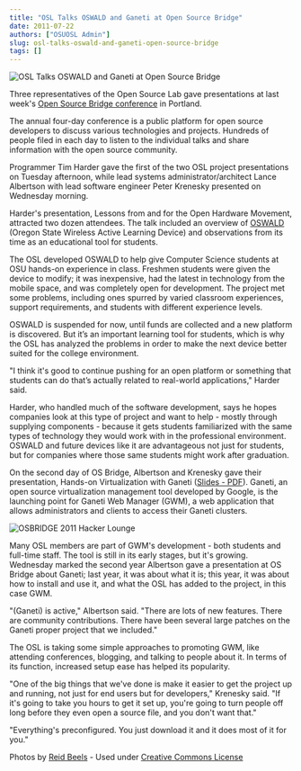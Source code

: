 ```yaml
---
title: "OSL Talks OSWALD and Ganeti at Open Source Bridge"
date: 2011-07-22
authors: ["OSUOSL Admin"]
slug: osl-talks-oswald-and-ganeti-open-source-bridge
tags: []
---
```


![OSL Talks OSWALD and Ganeti at Open Source Bridge](/images/osbridge_2011_lobby.jpg#blog)

Three representatives of the Open Source Lab gave presentations at last week's
[Open Source Bridge conference](http://opensourcebridge.org/) in Portland.

The annual four-day conference is a public platform for open source developers to discuss various technologies and
projects. Hundreds of people filed in each day to listen to the individual talks and share information with the open
source community.

Programmer Tim Harder gave the first of the two OSL project presentations on Tuesday afternoon, while lead systems
administrator/architect Lance Albertson with lead software engineer Peter Krenesky presented on Wednesday morning.

Harder's presentation, Lessons from and for the Open Hardware Movement, attracted two dozen attendees. The talk included
an overview of [OSWALD](http://beaversource.oregonstate.edu/projects/cspfl) (Oregon State Wireless Active Learning
Device) and observations from its time as an educational tool for students.

The OSL developed OSWALD to help give Computer Science students at OSU hands-on experience in class. Freshmen students
were given the device to modify; it was inexpensive, had the latest in technology from the mobile space, and was
completely open for development. The project met some problems, including ones spurred by varied classroom experiences,
support requirements, and students with different experience levels.

OSWALD is suspended for now, until funds are collected and a new platform is discovered. But it’s an important learning
tool for students, which is why the OSL has analyzed the problems in order to make the next device better suited for the
college environment.

"I think it's good to continue pushing for an open platform or something that students can do that’s actually related to
real-world applications," Harder said.

Harder, who handled much of the software development, says he hopes companies look at this type of project and want to
help - mostly through supplying components - because it gets students familiarized with the same types of technology
they would work with in the professional environment. OSWALD and future devices like it are advantageous not just for
students, but for companies where those same students might work after graduation.

On the second day of OS Bridge, Albertson and Krenesky gave their presentation, Hands-on Virtualization with Ganeti
([Slides - PDF](http://is.gd/osbganetipdf)). Ganeti, an open source virtualization management tool developed by Google,
is the launching point for Ganeti Web Manager (GWM), a web application that allows administrators and clients to access
their Ganeti clusters.

![OSBRIDGE 2011 Hacker Lounge](/images/osbridge_2011_hacker_lounge.jpg#center)

Many OSL members are part of GWM's development - both students and full-time staff. The tool is still in its early
stages, but it's growing. Wednesday marked the second year Albertson gave a presentation at OS Bridge about Ganeti; last
year, it was about what it is; this year, it was about how to install and use it, and what the OSL has added to the
project, in this case GWM.

"(Ganeti) is active," Albertson said. "There are lots of new features. There are community contributions. There have
been several large patches on the Ganeti proper project that we included."

The OSL is taking some simple approaches to promoting GWM, like attending conferences, blogging, and talking to people
about it. In terms of its function, increased setup ease has helped its popularity.

"One of the big things that we've done is make it easier to get the project up and running, not just for end users but
for developers," Krenesky said. "If it's going to take you hours to get it set up, you're going to turn people off long
before they even open a source file, and you don't want that."

"Everything's preconfigured. You just download it and it does most of it for you."

Photos by [Reid Beels](http://www.flickr.com/photos/reidab/) - Used under
[Creative Commons License](http://creativecommons.org/licenses/by-nc-sa/2.0/)
